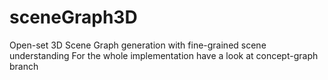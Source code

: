 # sceneGraph3D
Open-set 3D Scene Graph generation with fine-grained scene understanding
For the whole implementation have a look at concept-graph branch
